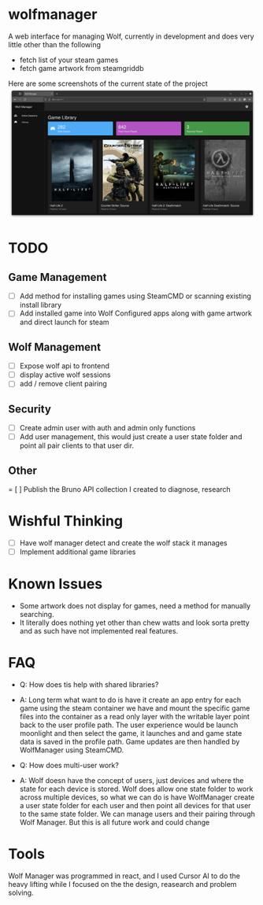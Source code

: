 # wolfmanager
A web interface for managing Wolf, currently in development and does very little other than the following

- fetch list of your steam games
- fetch game artwork from steamgriddb


Here are some screenshots of the current state of the project
![screenshot](./images/dashboard.png)

# TODO

## Game Management
- [ ] Add method for installing games using SteamCMD or scanning existing install library
- [ ] Add installed game into Wolf Configured apps along with game artwork and direct launch for steam

## Wolf Management
- [ ] Expose wolf api to frontend
- [ ] display active wolf sessions
- [ ] add / remove client pairing

## Security
- [ ] Create admin user with auth and admin only functions
- [ ] Add user management, this would just create a user state folder and point all pair clients to that user dir.

## Other
= [ ] Publish the Bruno API collection I created to diagnose, research

# Wishful Thinking
- [ ] Have wolf manager detect and create the wolf stack it manages
- [ ] Implement additional game libraries

# Known Issues
- Some artwork does not display for games, need a method for manually searching.
- It literally does nothing yet other than chew watts and look sorta pretty and as such have not implemented real features.

# FAQ
- Q: How does tis help with shared libraries?
- A: Long term what want to do is have it create an app entry for each game using the steam container we have and mount the specific game files into the container as a read only layer with the writable layer point back to the user profile path. The user experience would be launch moonlight and then select the game, it launches and and game state data is saved in the profile path. Game updates are then handled by WolfManager using SteamCMD.

- Q: How does multi-user work?
- A: Wolf doesn have the concept of users, just devices and where the state for each device is stored. Wolf does allow one state folder to work across multiple devices, so what we can do is have WolfManager create a user state folder for each user and then point all devices for that user to the same state folder. We can manage users and their pairing through Wolf Manager. But this is all future work and could change

# Tools
Wolf Manager was programmed in react, and I used Cursor AI to do the heavy lifting while I focused on the the design, reasearch and problem solving.  

